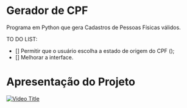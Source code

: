 # Gerador de CPF
Programa em Python que gera Cadastros de Pessoas Físicas válidos.

TO DO LIST:
* [] Permitir que o usuário escolha a estado de origem do CPF ();
* [] Melhorar a interface.

# Apresentação do Projeto
[![Video Title](https://img.youtube.com/vi/iRY-h2aBlt0/0.jpg)](https://youtu.be/iRY-h2aBlt0)
